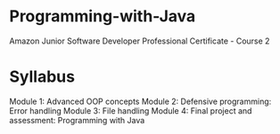 # Programming-with-Java
Amazon Junior Software Developer Professional Certificate - Course 2


# Syllabus

Module 1: Advanced OOP concepts
Module 2: Defensive programming: Error handling
Module 3: File handling
Module 4: Final project and assessment: Programming with Java
